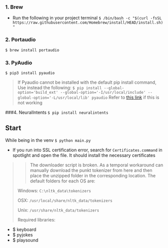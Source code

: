 ### 1. Brew
- Run the following in your project terminal
`$ /bin/bash -c "$(curl -fsSL https://raw.githubusercontent.com/Homebrew/install/HEAD/install.sh)"`

### 2. Portaudio
`$ brew install portaudio`

### 3. PyAudio
`$ pip3 install pyaudio`
> If Pyaudio cannot be installed with the default pip install command, Use instead the following:
`$ pip install --global-option='build_ext' --global-option='-I/usr/local/include' --global-option='-L/usr/local/lib' pyaudio` 
>Refer to [this link](https://gist.github.com/jiaaro/9767512210a1d80a8a0d#gistcomment-3023216) if this is not working

###4. NeuralIntents
`$ pip install neuralintents`

## Start
While being in the venv `$ python main.py`
- If you run into SSL certification error, search for `Certificates.command` in spotlight and open the file. 
It should install the necessary certificates
>> The downloader script is broken. As a temporal workaround can manually download the punkt tokenizer from here and 
>then place the unzipped folder in the corresponding location. 
>The default folders for each OS are:
> 
>Windows: `C:\nltk_data\tokenizers`
>
> OSX: `/usr/local/share/nltk_data/tokenizers`
>
> Unix: `/usr/share/nltk_data/tokenizers`
>
>Required libraries:
- $ keyboard
- $ pyjokes
- $ playsound
